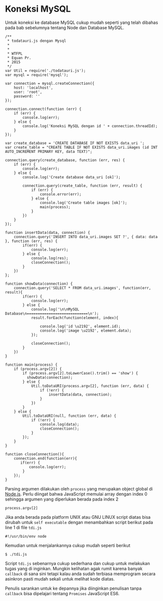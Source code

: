 # Koneksi MySQL

Untuk koneksi ke database MySQL cukup mudah seperti yang telah dibahas pada bab sebelumnya tentang Node dan Database MySQL.

```text
/**
 * todatauri.js dengan Mysql
 *
 *
 * WTFPL
 * Equan Pr.
 * 2015
 */
var Util = require('./todatauri.js');
var mysql = require('mysql');

var connection = mysql.createConnection({
    host: 'localhost',
    user: 'root',
    password: ''
});

connection.connect(function (err) {
    if (err) {
        console.log(err);
    } else {
        console.log('Koneksi MySQL dengan id ' + connection.threadId);
    }
});

var create_database = 'CREATE DATABASE IF NOT EXISTS data_uri ';
var create_table = "CREATE TABLE IF NOT EXISTS data_uri.images (id INT AUTO_INCREMENT PRIMARY KEY, data TEXT)";

connection.query(create_database, function (err, res) {
    if (err) {
        console.log(err);
    } else {
        console.log('Create database data_uri [ok]');

        connection.query(create_table, function (err, result) {
            if (err) {
                console.error(err);
            } else {
                console.log('Create table images [ok]');
                main(process);
            }
        })
    }
});

function insertData(data, connection) {
    connection.query('INSERT INTO data_uri.images SET ?', { data: data }, function (err, res) {
        if(err) { 
            console.log(err);
        } else {
            console.log(res);
            closeConnection();
        }
    })
};

function showData(connection) {
    connection.query('SELECT * FROM data_uri.images', function(err, result){
        if(err) {
            console.log(err);
        } else {
            console.log('\n\nMySQL Database\n============================\n');
            result.forEach(function(element, index){

                console.log('id \u2192', element.id);
                console.log('image \u2192', element.data);
            });

            closeConnection();
        } 
    })
}

function main(process) {
    if (process.argv[2]) {
        if (process.argv[2].toLowerCase().trim() == 'show') {
          showData(connection);
        } else {
            Util.toDataURI(process.argv[2], function (err, data) {
                if (!err) {
                    insertData(data, connection);
                }
            })
        }
    } else {
        Util.toDataURI(null, function (err, data) {
            if (!err) {
                console.log(data);
                closeConnection();
            }
        });
    }
}

function closeConnection(){
    connection.end(function(err){
       if(err) {
           console.log(err);
        }
    });
}
```

Parsing argumen dilakukan oleh `process` yang merupakan object global di [Node.js](http://nodejs.org/api/process.html). Perlu diingat bahwa JavaScript memulai array dengan index 0 sehingga argumen yang diperlukan berada pada index 2

```text
process.argv[2]
```

Jika anda berada pada platform UNIX atau GNU LINUX script diatas bisa dirubah untuk `self executable` dengan menambahkan script berikut pada line 1 di file `tdi.js`

```text
#!/usr/bin/env node
```

Kemudian untuk menjalankannya cukup mudah seperti berikut

```text
$ ./tdi.js
```

Script `tdi.js` sebenarnya cukup sederhana dan cukup untuk melakukan tugas yang di inginkan. Mungkin kelihatan agak rumit karena banyak `callback` di sana sini tetapi kalau anda sudah terbiasa memprogram secara asinkron pasti mudah sekali untuk melihat kode diatas.

Penulis sarankan untuk ke depannya jika diinginkan penulisan tanpa `callback` bisa dipelajari tentang `Promises` JavaScript ES6.

